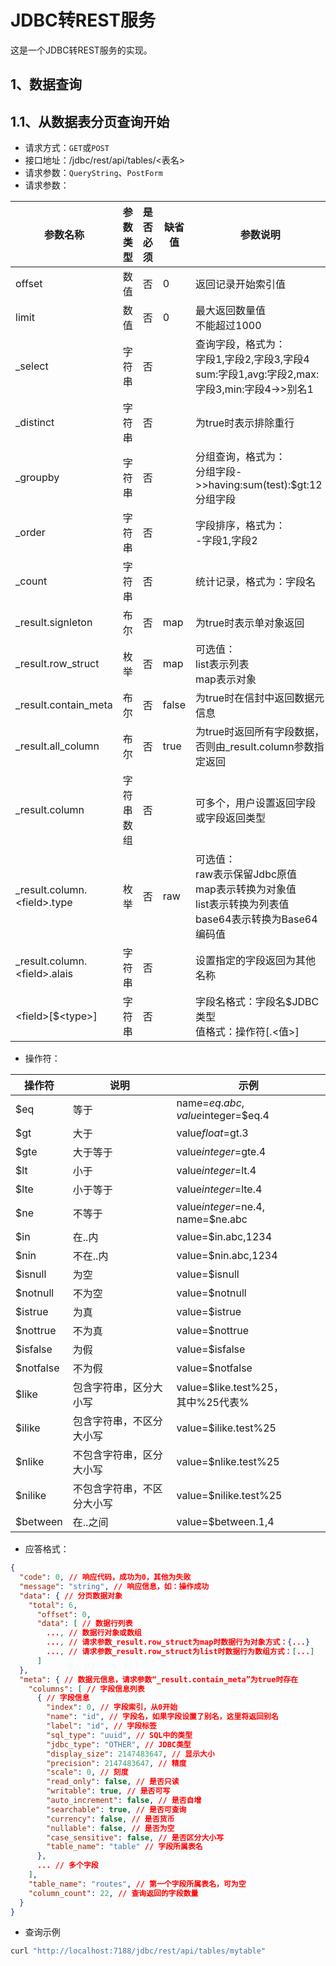 # JDBC转REST服务

这是一个JDBC转REST服务的实现。

## 1、数据查询

## 1.1、从数据表分页查询开始

- 请求方式：`GET`或`POST`
- 接口地址：/jdbc/rest/api/tables/<表名>
- 请求参数：`QueryString`、`PostForm`
- 请求参数：

| 参数名称              | 参数类型  | 是否必须 | 缺省值 | 参数说明 |
| -------------------- | ------- | ------- | ----------- | ----------------------- |
| offset               | 数值     |  否     | 0           | 返回记录开始索引值             |
| limit                | 数值     |  否     | 0           | 最大返回数量值<br>不能超过1000   |
| _select              | 字符串   |  否     |           | 查询字段，格式为：<br>字段1,字段2,字段3,字段4<br>sum:字段1,avg:字段2,max:字段3,min:字段4->>别名1  |
| _distinct              | 字符串   |  否     |           | 为true时表示排除重行  |
| _groupby              | 字符串   |  否     |           | 分组查询，格式为：<br>分组字段->>having:sum(test):$gt:12<br>分组字段  |
| _order              | 字符串   |  否     |           | 字段排序，格式为：<br>-字段1,字段2  |
| _count              | 字符串   |  否     |           | 统计记录，格式为：字段名  |
| _result.signleton   | 布尔   |  否     | map          | 为true时表示单对象返回  |
| _result.row_struct   | 枚举   |  否     | map          | 可选值：<br>list表示列表<br>map表示对象  |
| _result.contain_meta | 布尔     |  否     | false        | 为true时在信封中返回数据元信息 |
| _result.all_column   | 布尔     |  否     | true        | 为true时返回所有字段数据，<br>否则由_result.column参数指定返回    |
| _result.column       | 字符串数组 |  否     |             | 可多个，用户设置返回字段或字段返回类型 |
| _result.column.&lt;field&gt;.type | 枚举  |  否     | raw       | 可选值：<br>raw表示保留Jdbc原值<br>map表示转换为对象值<br>list表示转换为列表值<br>base64表示转换为Base64编码值          |
| _result.column.&lt;field&gt;.alais | 字符串  |  否     |        | 设置指定的字段返回为其他名称          |
| &lt;field&gt;[$&lt;type&gt;] | 字符串  |  否     |        | 字段名格式：字段名$JDBC类型<br>值格式：操作符[.&lt;值&gt;]          |

- 操作符：

| 操作符               | 说明 | 示例 |
| -------------------- | ---------------------- | --------------------- |
| $eq     | 等于 | name=$eq.abc, value$integer=$eq.4 |
| $gt | 大于 | value$float=$gt.3 |
| $gte | 大于等于 | value$integer=$gte.4 |
| $lt | 小于 | value$integer=$lt.4 |
| $lte | 小于等于 | value$integer=$lte.4 |
| $ne | 不等于 | value$integer=$ne.4, name=$ne.abc |
| $in | 在..内 | value=$in.abc,1234 |
| $nin | 不在..内 | value=$nin.abc,1234 |
| $isnull | 为空 | value=$isnull |
| $notnull | 不为空 | value=$notnull |
| $istrue | 为真 | value=$istrue |
| $nottrue | 不为真 | value=$nottrue |
| $isfalse | 为假 | value=$isfalse |
| $notfalse | 不为假 | value=$notfalse |
| $like | 包含字符串，区分大小写 | value=$like.test%25，<br>其中%25代表% |
| $ilike | 包含字符串，不区分大小写 | value=$ilike.test%25 |
| $nlike | 不包含字符串，区分大小写 | value=$nlike.test%25 |
| $nilike | 不包含字符串，不区分大小写 | value=$nilike.test%25 |
| $between | 在..之间 | value=$between.1,4 |

- 应答格式：

```json
{
  "code": 0, // 响应代码，成功为0，其他为失败
  "message": "string", // 响应信息，如：操作成功
  "data": { // 分页数据对象
    "total": 6,
      "offset": 0,
      "data": [ // 数据行列表
        ..., // 数据行对象或数组
        ..., // 请求参数_result.row_struct为map时数据行为对象方式：{...}
        ..., // 请求参数_result.row_struct为list时数据行为数组方式：[...]
      ] 
  },
  "meta": { // 数据元信息，请求参数“_result.contain_meta”为true时存在
    "columns": [ // 字段信息列表
      { // 字段信息
        "index": 0, // 字段索引，从0开始
        "name": "id", // 字段名，如果字段设置了别名，这里将返回别名
        "label": "id", // 字段标签
        "sql_type": "uuid", // SQL中的类型
        "jdbc_type": "OTHER", // JDBC类型
        "display_size": 2147483647, // 显示大小
        "precision": 2147483647, // 精度
        "scale": 0, // 刻度
        "read_only": false, // 是否只读
        "writable": true, // 是否可写
        "auto_increment": false, // 是否自增
        "searchable": true, // 是否可查询
        "currency": false, // 是否货币
        "nullable": false, // 是否为空
        "case_sensitive": false, // 是否区分大小写
        "table_name": "table" // 字段所属表名
      },
      ... // 多个字段
    ],
    "table_name": "routes", // 第一个字段所属表名，可为空
    "column_count": 22, // 查询返回的字段数量
  }
}
```

- 查询示例

```bash
curl "http://localhost:7188/jdbc/rest/api/tables/mytable"
```
